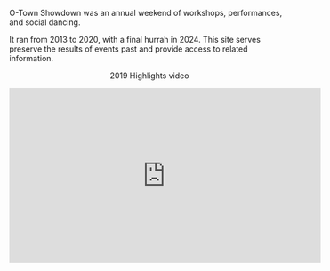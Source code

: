 
O-Town Showdown was an annual weekend of workshops, performances, and social dancing.

It ran from 2013 to 2020, with a final hurrah in 2024. This site serves preserve the results of events past and provide access to related information.

<center>
<p>2019 Highlights video</p>
<iframe width="560" height="315" src="https://www.youtube.com/embed/uqqyvGqKtXY" frameborder="0" allow="autoplay; encrypted-media" allowfullscreen></iframe></center>
